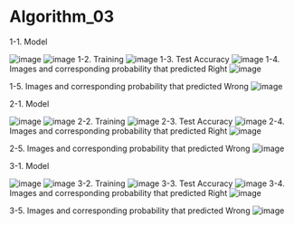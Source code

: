 # Algorithm_03
1-1. Model

![image](https://user-images.githubusercontent.com/52652682/173230322-89607995-5dae-4766-87c9-40aa148e486b.png)
![image](https://user-images.githubusercontent.com/52652682/173230326-6fc0b66b-4a6b-4dca-8698-f727d5c11de9.png)
1-2. Training
![image](https://user-images.githubusercontent.com/52652682/173230329-2b13d45a-25ae-4cf4-a905-59efab49e6cf.png)
1-3. Test Accuracy
![image](https://user-images.githubusercontent.com/52652682/173230334-612d81d3-23fd-4a93-8593-129fd4d51bf4.png)
1-4. Images and corresponding probability that predicted Right
![image](https://user-images.githubusercontent.com/52652682/173230336-0ee0cf4e-1dce-4252-bc60-be612bf782ff.png)

1-5. Images and corresponding probability that predicted Wrong
![image](https://user-images.githubusercontent.com/52652682/173230338-8547b11c-b93f-48d1-bd09-635eb3f8772d.png)

2-1. Model

![image](https://user-images.githubusercontent.com/52652682/173230455-78c51d87-8f9c-4359-a1d8-0cd7174356b7.png)
![image](https://user-images.githubusercontent.com/52652682/173230461-f9f8b1d8-e1fc-428c-9e7b-e7ff2ed4a519.png)
2-2. Training
![image](https://user-images.githubusercontent.com/52652682/173230470-6fe4bb09-4269-4163-9e2c-95b5f403114a.png)
2-3. Test Accuracy
![image](https://user-images.githubusercontent.com/52652682/173230476-8ea432e5-beef-4504-8962-6ae8b467da1a.png)
2-4. Images and corresponding probability that predicted Right
![image](https://user-images.githubusercontent.com/52652682/173230480-1498d4a1-da08-4f44-a2d1-c64e1728536b.png)

2-5. Images and corresponding probability that predicted Wrong
![image](https://user-images.githubusercontent.com/52652682/173230482-9db5fb90-b7c8-47f1-943f-169f9acef683.png)

3-1. Model

![image](https://user-images.githubusercontent.com/52652682/173230582-dd2a6bf7-894c-4da3-a128-18bcac70e72a.png)
![image](https://user-images.githubusercontent.com/52652682/173230584-a100fe02-34fe-42a2-8039-e08c81a50362.png)
3-2. Training
![image](https://user-images.githubusercontent.com/52652682/173230592-e661558a-7ccd-49fa-b2f5-a83bc5ade4b6.png)
3-3. Test Accuracy
![image](https://user-images.githubusercontent.com/52652682/173230593-f503bacc-a5d2-4317-9a25-6d92e3b99a4e.png)
3-4. Images and corresponding probability that predicted Right
![image](https://user-images.githubusercontent.com/52652682/173230596-7b135fbc-2dd9-48ee-96cf-9f006cd057aa.png)

3-5. Images and corresponding probability that predicted Wrong
![image](https://user-images.githubusercontent.com/52652682/173230599-24c9aacb-8b24-473f-b971-f6fb9c7f6b22.png)
